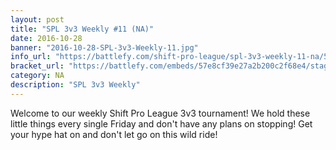 ```yaml
---
layout: post
title: "SPL 3v3 Weekly #11 (NA)"
date: 2016-10-28
banner: "2016-10-28-SPL-3v3-Weekly-11.jpg"
info_url: "https://battlefy.com/shift-pro-league/spl-3v3-weekly-11-na/57e8cf39e27a2b200c2f68e4/info"
bracket_url: "https://battlefy.com/embeds/57e8cf39e27a2b200c2f68e4/stage/57e8cf39e27a2b200c2f68e5"
category: NA
description: "SPL 3v3 Weekly"
---
```


Welcome to our weekly Shift Pro League 3v3 tournament! We hold these little things every single Friday and don't have any plans on stopping! Get your hype hat on and don't let go on this wild ride!
